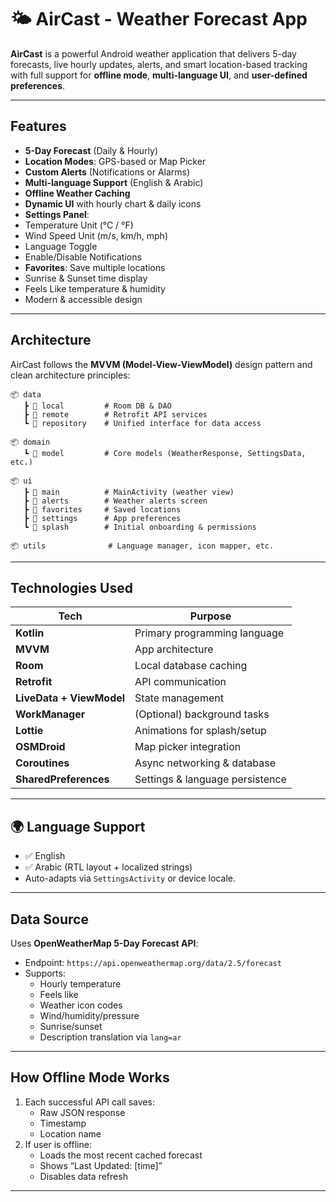 # 🌤️ AirCast - Weather Forecast App

**AirCast** is a powerful Android weather application that delivers 5-day forecasts, live hourly updates, alerts, and smart location-based tracking with full support for **offline mode**, **multi-language UI**, and **user-defined preferences**.

---

## Features

-  **5-Day Forecast** (Daily & Hourly)
-  **Location Modes**: GPS-based or Map Picker
- **Custom Alerts** (Notifications or Alarms)
-  **Multi-language Support** (English & Arabic)
-  **Offline Weather Caching**
- **Dynamic UI** with hourly chart & daily icons
-  **Settings Panel**:
  - Temperature Unit (°C / °F)
  - Wind Speed Unit (m/s, km/h, mph)
  - Language Toggle
  - Enable/Disable Notifications
- **Favorites**: Save multiple locations
-  Sunrise & Sunset time display
-  Feels Like temperature & humidity
-  Modern & accessible design

---

##  Architecture

AirCast follows the **MVVM (Model-View-ViewModel)** design pattern and clean architecture principles:

```
📦 data
   ┣ 📂 local         # Room DB & DAO
   ┣ 📂 remote        # Retrofit API services
   ┗ 📂 repository    # Unified interface for data access

📦 domain
   ┗ 📂 model         # Core models (WeatherResponse, SettingsData, etc.)

📦 ui
   ┣ 📂 main          # MainActivity (weather view)
   ┣ 📂 alerts        # Weather alerts screen
   ┣ 📂 favorites     # Saved locations
   ┣ 📂 settings      # App preferences
   ┗ 📂 splash        # Initial onboarding & permissions

📦 utils              # Language manager, icon mapper, etc.
```

---

##  Technologies Used

| Tech | Purpose |
|------|---------|
| **Kotlin** | Primary programming language |
| **MVVM** | App architecture |
| **Room** | Local database caching |
| **Retrofit** | API communication |
| **LiveData + ViewModel** | State management |
| **WorkManager** | (Optional) background tasks |
| **Lottie** | Animations for splash/setup |
| **OSMDroid** | Map picker integration |
| **Coroutines** | Async networking & database |
| **SharedPreferences** | Settings & language persistence |

---

## 🌍 Language Support

- ✅ English
- ✅ Arabic (RTL layout + localized strings)
- Auto-adapts via `SettingsActivity` or device locale.

---

##  Data Source

Uses **OpenWeatherMap 5-Day Forecast API**:

- Endpoint: `https://api.openweathermap.org/data/2.5/forecast`
- Supports:
  - Hourly temperature
  - Feels like
  - Weather icon codes
  - Wind/humidity/pressure
  - Sunrise/sunset
  - Description translation via `lang=ar`

---

##  How Offline Mode Works

1. Each successful API call saves:
   - Raw JSON response
   - Timestamp
   - Location name
2. If user is offline:
   - Loads the most recent cached forecast
   - Shows “Last Updated: [time]”
   - Disables data refresh

---


